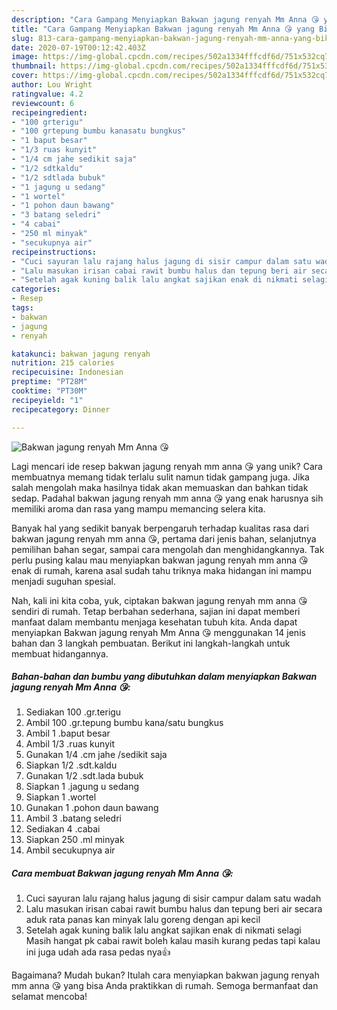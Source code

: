 ```yaml
---
description: "Cara Gampang Menyiapkan Bakwan jagung renyah Mm Anna 😘 yang Bikin Ngiler"
title: "Cara Gampang Menyiapkan Bakwan jagung renyah Mm Anna 😘 yang Bikin Ngiler"
slug: 813-cara-gampang-menyiapkan-bakwan-jagung-renyah-mm-anna-yang-bikin-ngiler
date: 2020-07-19T00:12:42.403Z
image: https://img-global.cpcdn.com/recipes/502a1334fffcdf6d/751x532cq70/bakwan-jagung-renyah-mm-anna-😘-foto-resep-utama.jpg
thumbnail: https://img-global.cpcdn.com/recipes/502a1334fffcdf6d/751x532cq70/bakwan-jagung-renyah-mm-anna-😘-foto-resep-utama.jpg
cover: https://img-global.cpcdn.com/recipes/502a1334fffcdf6d/751x532cq70/bakwan-jagung-renyah-mm-anna-😘-foto-resep-utama.jpg
author: Lou Wright
ratingvalue: 4.2
reviewcount: 6
recipeingredient:
- "100 grterigu"
- "100 grtepung bumbu kanasatu bungkus"
- "1 baput besar"
- "1/3 ruas kunyit"
- "1/4 cm jahe sedikit saja"
- "1/2 sdtkaldu"
- "1/2 sdtlada bubuk"
- "1 jagung u sedang"
- "1 wortel"
- "1 pohon daun bawang"
- "3 batang seledri"
- "4 cabai"
- "250 ml minyak"
- "secukupnya air"
recipeinstructions:
- "Cuci sayuran lalu rajang halus jagung di sisir campur dalam satu wadah"
- "Lalu masukan irisan cabai rawit bumbu halus dan tepung beri air secara aduk rata panas kan minyak lalu goreng dengan api kecil"
- "Setelah agak kuning balik lalu angkat sajikan enak di nikmati selagi Masih hangat pk cabai rawit boleh kalau masih kurang pedas tapi kalau ini juga udah ada rasa pedas nya👍"
categories:
- Resep
tags:
- bakwan
- jagung
- renyah

katakunci: bakwan jagung renyah 
nutrition: 215 calories
recipecuisine: Indonesian
preptime: "PT28M"
cooktime: "PT30M"
recipeyield: "1"
recipecategory: Dinner

---
```



![Bakwan jagung renyah Mm Anna 😘](https://img-global.cpcdn.com/recipes/502a1334fffcdf6d/751x532cq70/bakwan-jagung-renyah-mm-anna-😘-foto-resep-utama.jpg)

Lagi mencari ide resep bakwan jagung renyah mm anna 😘 yang unik? Cara membuatnya memang tidak terlalu sulit namun tidak gampang juga. Jika salah mengolah maka hasilnya tidak akan memuaskan dan bahkan tidak sedap. Padahal bakwan jagung renyah mm anna 😘 yang enak harusnya sih memiliki aroma dan rasa yang mampu memancing selera kita.

Banyak hal yang sedikit banyak berpengaruh terhadap kualitas rasa dari bakwan jagung renyah mm anna 😘, pertama dari jenis bahan, selanjutnya pemilihan bahan segar, sampai cara mengolah dan menghidangkannya. Tak perlu pusing kalau mau menyiapkan bakwan jagung renyah mm anna 😘 enak di rumah, karena asal sudah tahu triknya maka hidangan ini mampu menjadi suguhan spesial.




Nah, kali ini kita coba, yuk, ciptakan bakwan jagung renyah mm anna 😘 sendiri di rumah. Tetap berbahan sederhana, sajian ini dapat memberi manfaat dalam membantu menjaga kesehatan tubuh kita. Anda dapat menyiapkan Bakwan jagung renyah Mm Anna 😘 menggunakan 14 jenis bahan dan 3 langkah pembuatan. Berikut ini langkah-langkah untuk membuat hidangannya.

<!--inarticleads1-->

##### Bahan-bahan dan bumbu yang dibutuhkan dalam menyiapkan Bakwan jagung renyah Mm Anna 😘:

1. Sediakan 100 .gr.terigu
1. Ambil 100 .gr.tepung bumbu kana/satu bungkus
1. Ambil 1 .baput besar
1. Ambil 1/3 .ruas kunyit
1. Gunakan 1/4 .cm jahe /sedikit saja
1. Siapkan 1/2 .sdt.kaldu
1. Gunakan 1/2 .sdt.lada bubuk
1. Siapkan 1 .jagung u sedang
1. Siapkan 1 .wortel
1. Gunakan 1 .pohon daun bawang
1. Ambil 3 .batang seledri
1. Sediakan 4 .cabai
1. Siapkan 250 .ml minyak
1. Ambil secukupnya air




<!--inarticleads2-->

##### Cara membuat Bakwan jagung renyah Mm Anna 😘:

1. Cuci sayuran lalu rajang halus jagung di sisir campur dalam satu wadah
1. Lalu masukan irisan cabai rawit bumbu halus dan tepung beri air secara aduk rata panas kan minyak lalu goreng dengan api kecil
1. Setelah agak kuning balik lalu angkat sajikan enak di nikmati selagi Masih hangat pk cabai rawit boleh kalau masih kurang pedas tapi kalau ini juga udah ada rasa pedas nya👍




Bagaimana? Mudah bukan? Itulah cara menyiapkan bakwan jagung renyah mm anna 😘 yang bisa Anda praktikkan di rumah. Semoga bermanfaat dan selamat mencoba!
